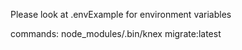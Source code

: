 Please look at .envExample for environment variables

commands:
node_modules/.bin/knex migrate:latest
